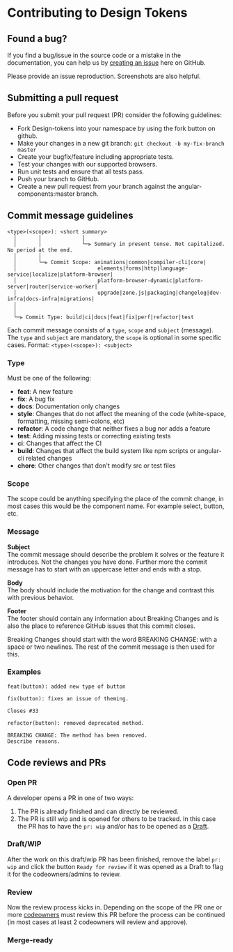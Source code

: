 # Contributing to Design Tokens

## Found a bug?

If you find a bug/issue in the source code or a mistake in the documentation,
you can help us by
[creating an issue](https://github.com/koobiq/design-tokens/issues/new)
here on GitHub.

Please provide an issue reproduction. Screenshots are also
helpful.

## Submitting a pull request

Before you submit your pull request (PR) consider the following guidelines:

- Fork Design-tokens into your namespace by using the fork button on github.
- Make your changes in a new git branch: `git checkout -b my-fix-branch master`
- Create your bugfix/feature including appropriate tests.
- Test your changes with our supported browsers.
- Run unit tests and ensure that all tests pass.
- Push your branch to GitHub.
- Create a new pull request from your branch against the angular-components:master
  branch.

## Commit message guidelines

```
<type>(<scope>): <short summary>
  │       │             │
  │       │             └─⫸ Summary in present tense. Not capitalized. No period at the end.
  │       │
  │       └─⫸ Commit Scope: animations|common|compiler-cli|core|
  │                          elements|forms|http|language-service|localize|platform-browser|
  │                          platform-browser-dynamic|platform-server|router|service-worker|
  │                          upgrade|zone.js|packaging|changelog|dev-infra|docs-infra|migrations|
  │
  │
  └─⫸ Commit Type: build|ci|docs|feat|fix|perf|refactor|test
```

Each commit message consists of a `type`, `scope` and `subject` (message).  
The `type` and `subject` are mandatory, the `scope` is optional in some specific
cases. Format: `<type>(<scope>): <subject>`

### Type

Must be one of the following:

- **feat**: A new feature
- **fix**: A bug fix
- **docs**: Documentation only changes
- **style**: Changes that do not affect the meaning of the code (white-space,
  formatting, missing semi-colons, etc)
- **refactor**: A code change that neither fixes a bug nor adds a feature
- **test**: Adding missing tests or correcting existing tests
- **ci**: Changes that affect the CI
- **build**: Changes that affect the build system like npm scripts or
  angular-cli related changes
- **chore**: Other changes that don't modify src or test files

### Scope

The scope could be anything specifying the place of the commit change, in most
cases this would be the component name. For example select, button, etc.

### Message

**Subject**  
The commit message should describe the problem it solves or the feature it
introduces. Not the changes you have done. Further more the commit message has to
start with an uppercase letter and ends with a stop.

**Body**  
The body should include the motivation for the change and contrast this with
previous behavior.

**Footer**  
The footer should contain any information about Breaking Changes and is also the
place to reference GitHub issues that this commit closes.

Breaking Changes should start with the word BREAKING CHANGE: with a space or two
newlines. The rest of the commit message is then used for this.

### Examples

```
feat(button): added new type of button
```

```
fix(button): fixes an issue of theming.

Closes #33
```

```
refactor(button): removed deprecated method.

BREAKING CHANGE: The method has been removed.
Describe reasons.
```

## Code reviews and PRs

### Open PR

A developer opens a PR in one of two ways:

1. The PR is already finished and can directly be reviewed.
2. The PR is still wip and is opened for others to be tracked. In this case the
   PR has to have the `pr: wip` and/or has to be opened as a
   [Draft](https://github.blog/2019-02-14-introducing-draft-pull-requests/).

### Draft/WIP

After the work on this draft/wip PR has been finished, remove the label
`pr: wip` and click the button `Ready for review` if it was opened as a Draft to
flag it for the codeowners/admins to review.

### Review

Now the review process kicks in. Depending on the scope of the PR one or more
[codeowners](https://github.com/koobiq/design-tokens/blob/master/.github/CODEOWNERS)
must review this PR before the process can be continued (in most cases at least
2 codeowners will review and approve).

### Merge-ready
